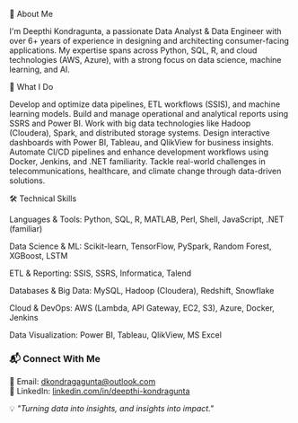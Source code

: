 👋 About Me

I'm Deepthi Kondragunta, a passionate Data Analyst & Data Engineer with over 6+ years of experience in designing and architecting consumer-facing applications. My expertise spans across Python, SQL, R, and cloud technologies (AWS, Azure), with a strong focus on data science, machine learning, and AI.


🚀 What I Do


Develop and optimize data pipelines, ETL workflows (SSIS), and machine learning models.
Build and manage operational and analytical reports using SSRS and Power BI.
Work with big data technologies like Hadoop (Cloudera), Spark, and distributed storage systems.
Design interactive dashboards with Power BI, Tableau, and QlikView for business insights.
Automate CI/CD pipelines and enhance development workflows using Docker, Jenkins, and .NET familiarity.
Tackle real-world challenges in telecommunications, healthcare, and climate change through data-driven solutions.


🛠️ Technical Skills

Languages & Tools: Python, SQL, R, MATLAB, Perl, Shell, JavaScript, .NET (familiar)

Data Science & ML: Scikit-learn, TensorFlow, PySpark, Random Forest, XGBoost, LSTM

ETL & Reporting: SSIS, SSRS, Informatica, Talend

Databases & Big Data: MySQL, Hadoop (Cloudera), Redshift, Snowflake

Cloud & DevOps: AWS (Lambda, API Gateway, EC2, S3), Azure, Docker, Jenkins

Data Visualization: Power BI, Tableau, QlikView, MS Excel

### 📬 Connect With Me  
📧 Email: [dkondragagunta@outlook.com](mailto:dkondragunta@outlook.com)  
🔗 LinkedIn: [linkedin.com/in/deepthi-kondragunta](https://www.linkedin.com/in/deepthi-kondragunta/)  


💡 _"Turning data into insights, and insights into impact."_  


